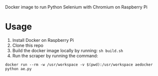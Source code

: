 Docker image to run Python Selenium with Chromium on Raspberry Pi

# Usage
1. Install Docker on Raspberry Pi
1. Clone this repo
1. Build the docker image locally by running: `sh build.sh`
1. Run the scraper by running the command:
```
docker run --rm -w /usr/workspace -v $(pwd):/usr/workspace aedocker python ae.py
```

